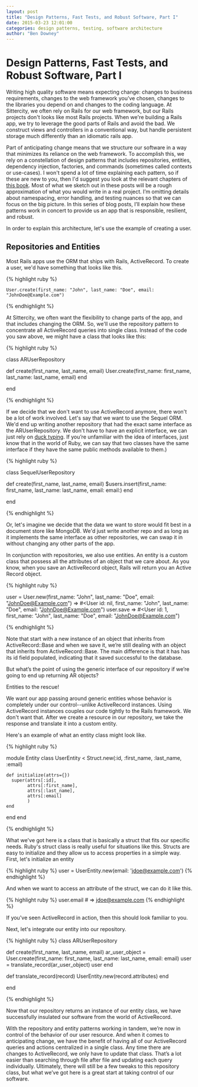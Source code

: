 ```yaml
---
layout: post
title: "Design Patterns, Fast Tests, and Robust Software, Part I"
date: 2015-03-23 12:01:00
categories: design patterns, testing, software architecture
author: "Ben Downey"
---
```


# Design Patterns, Fast Tests, and Robust Software, Part I

Writing high quality software means expecting change: changes to business requirements, changes to the web framework you’ve chosen, changes to the
libraries you depend on and changes to the coding language.  At Sittercity, we often rely on Rails for our web framework, but our Rails projects don't looks like most Rails projects.  When we're building a Rails app, we try to leverage the good parts of Rails and avoid the bad.  We construct views and controllers in a conventional way, but handle persistent storage much differently than an idiomatic rails app.

Part of anticipating change means that we structure our software in a way that minimizes its reliance on the web framework.  To accomplish this, we
rely on a constellation of design patterns that includes repositories, entities, dependency injection, factories, and commands (sometimes called
contexts or use-cases).  I won't spend a lot of time explaining each pattern, so if these are new to you, then I'd suggest you look at the relevant
chapters of [this book](http://designpatternsinruby.com).  Most of what we sketch out in these posts will be a rough approximation of
what you would write in a real project.  I’m omitting details about namespacing, error handling, and testing nuances so that we can focus on the big
picture. In this series of blog posts, I’ll explain how these patterns work in concert to provide us an app that is responsible, resilient, and robust.

In order to explain this architecture, let's use the example of creating a user.

## Repositories and Entities

Most Rails apps use the ORM that ships with Rails, ActiveRecord.  To create a user, we'd have something that looks like this.

{% highlight ruby %}

    User.create(first_name: "John", last_name: "Doe", email: "JohnDoe@Example.com")

{% endhighlight %}

At Sittercity, we often want the flexibility to change parts of the app, and that includes changing the ORM.  So, we'll use the repository pattern to concentrate all ActiveRecord queries into single class.  Instead of the code you saw above, we might have a class that looks like this:


{% highlight ruby %}

class ARUserRepository

  def create(first_name, last_name, email)
    User.create(first_name: first_name, last_name: last_name, email)
  end

end

{% endhighlight %}

If we decide that we don't want to use ActiveRecord anymore, there won't be a lot of work involved.  Let's say that we want to use the Sequel ORM.  We'd end up writing another repository that had the
exact same interface as the ARUserRepository.  We don't have to have an explicit interface, we can just rely on [duck typing](http://en.wikipedia.org/wiki/Duck_typing). If you’re unfamiliar with the idea of interfaces, just know that in the world of Ruby, we can say that two classes have the same interface if they have
the same public methods available to them.) 

{% highlight ruby %}

class SequelUserRepository

  def create(first_name, last_name, email)
    $users.insert(first_name: first_name, last_name: last_name, email: email:)
  end

end

{% endhighlight %}
 
Or, let's imagine we decide that the data we want to store would fit best in a document store like MongoDB.  We'd just write another repo and as long as it implements the same interface as other repositories, we can swap it in without changing any other parts of the app.

In conjunction with repositories, we also use entities.  An entity is a custom class that possess all the attributes of an object that we care about.  As you know, when you save an ActiveRecord object,  Rails will return you an Active Record object. 


{% highlight ruby %}

user = User.new(first_name: "John", last_name: "Doe", email: "JohnDoe@Example.com")
=> #<User id: nil, first_name: "John", last_name: "Doe", email: "JohnDoe@Example.com")
user.save
=> #<User id: 1, first_name: "John", last_name: "Doe", email: "JohnDoe@Example.com")

{% endhighlight %}

Note that start with a new instance of an object that inherits from ActiveRecord::Base and when we save it, we’re still dealing with an object that inherits from ActiveRecord::Base. The main difference
is that it has has its id field populated, indicating that it saved successful to the database.

But what’s the point of using the generic interface of our repository if we’re going to end up returning AR objects?

Entities to the rescue!  

We want our app passing around generic entities whose behavior is completely under our control--unlike ActiveRecord instances.  Using ActiveRecord instances couples our code tightly to the Rails framework.  We don't want that.  After we create a resource in our repository, we take the response and translate it into a custom entity.  

Here's an example of what an entity class might look like.

{% highlight ruby %}

module Entity
  class UserEntity < Struct.new(:id, :first_name, :last_name, :email)

    def initialize(attrs={})
      super(attrs[:id],
            attrs[:first_name],
            attrs[:last_name],
            attrs[:email]
            )
    end

  end
end

{% endhighlight %}

What we've got here is a class that is basically a struct that fits our specific needs.  Ruby's struct class is really useful for situations like this. Structs are easy to initialize and they allow
us to access properties in a simple way.  First, let's initialize an entity

{% highlight ruby %}
  user = UserEntity.new(email: 'jdoe@example.com')
{% endhighlight %}

And when we want to access an attribute of the struct, we can do it like this.

{% highlight ruby %}
  user.email # => jdoe@example.com
{% endhighlight %}

If you've seen ActiveRecord in action, then this should look familiar to you.

Next, let's integrate our entity into our repository. 

{% highlight ruby %}
class ARUserRepository

  def create(first_name, last_name, email)
    ar_user_object = User.create(first_name: first_name, last_name: last_name, email: email)
    user = translate_record(ar_user_object)
    user
  end

  def translate_record(record)
    UserEntity.new(record.attributes)
  end

end

{% endhighlight %}

Now that our repository returns an instance of our entity class, we have successfully insulated our software from the world of ActiveRecord.  

With the repository and entity patterns working in tandem, we’re now in control of the behavior of our user resource.  And when it comes to anticipating change, we have the benefit of having all of our
ActiveRecord queries and actions centralized in a single class.  Any time there are changes to ActiveRecord, we only have to update that class.  That’s a lot easier than searching through file after
file and updating each query individually.  Ultimately, there will still be a few tweaks to this repository class, but what we’ve got here is a great start at taking control of our software.
